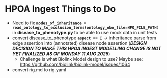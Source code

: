 # HPOA Ingest Things to Do

- Need to fix **`modes_of_inheritance = read_ontology_to_exclusion_terms(ontology_obo_file=HPO_FILE_PATH)`** in **disease_to_phenotype.py** to be able to use mock data in unit tests
- convert disease_to_phenotype **`aspect == I`** -> inheritance parse from edge assertion into (annotated) disease node assertion (**_DESIGN DECISION TO MAKE THIS HPOA INGEST MODELLING CHANGE IS NOT YET FINALIZED AS OF MONDAY 11 AUG 2025_**)
    - Challenge is what Biolink Model design to use? Maybe see: https://github.com/biolink/biolink-model/issues/1064
- convert rig.md to rig.yaml
